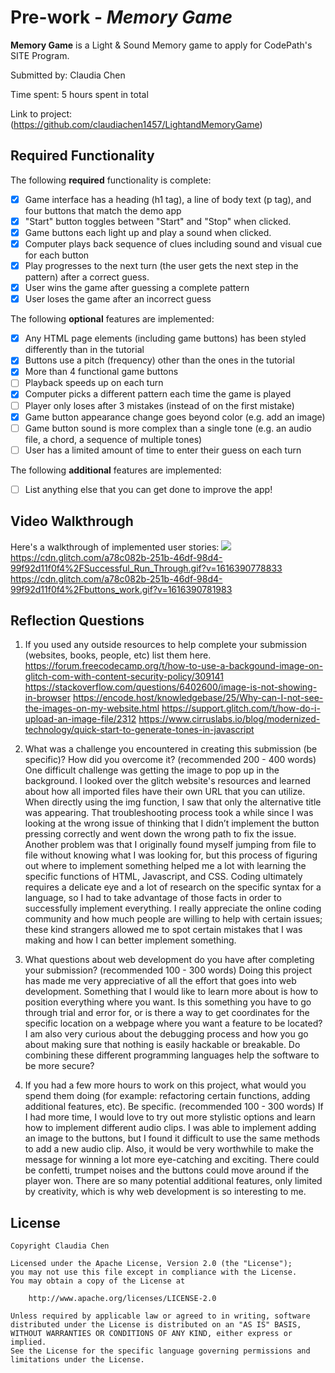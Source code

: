 # Pre-work - *Memory Game*

**Memory Game** is a Light & Sound Memory game to apply for CodePath's SITE Program. 

Submitted by: Claudia Chen

Time spent: 5 hours spent in total

Link to project: (https://github.com/claudiachen1457/LightandMemoryGame)

## Required Functionality

The following **required** functionality is complete:

* [X] Game interface has a heading (h1 tag), a line of body text (p tag), and four buttons that match the demo app
* [X] "Start" button toggles between "Start" and "Stop" when clicked. 
* [X] Game buttons each light up and play a sound when clicked. 
* [X] Computer plays back sequence of clues including sound and visual cue for each button
* [X] Play progresses to the next turn (the user gets the next step in the pattern) after a correct guess. 
* [X] User wins the game after guessing a complete pattern
* [X] User loses the game after an incorrect guess

The following **optional** features are implemented:

* [X] Any HTML page elements (including game buttons) has been styled differently than in the tutorial
* [X] Buttons use a pitch (frequency) other than the ones in the tutorial
* [X] More than 4 functional game buttons
* [ ] Playback speeds up on each turn
* [X] Computer picks a different pattern each time the game is played
* [ ] Player only loses after 3 mistakes (instead of on the first mistake)
* [X] Game button appearance change goes beyond color (e.g. add an image)
* [ ] Game button sound is more complex than a single tone (e.g. an audio file, a chord, a sequence of multiple tones)
* [ ] User has a limited amount of time to enter their guess on each turn

The following **additional** features are implemented:

- [ ] List anything else that you can get done to improve the app!

## Video Walkthrough

Here's a walkthrough of implemented user stories:
![](https://cdn.glitch.com/a78c082b-251b-46df-98d4-99f92d11f0f4%2Fclick.gif?v=1616390776138)
https://cdn.glitch.com/a78c082b-251b-46df-98d4-99f92d11f0f4%2FSuccessful_Run_Through.gif?v=1616390778833
https://cdn.glitch.com/a78c082b-251b-46df-98d4-99f92d11f0f4%2Fbuttons_work.gif?v=1616390781983


## Reflection Questions
1. If you used any outside resources to help complete your submission (websites, books, people, etc) list them here. 
https://forum.freecodecamp.org/t/how-to-use-a-backgound-image-on-glitch-com-with-content-security-policy/309141
https://stackoverflow.com/questions/6402600/image-is-not-showing-in-browser
https://encode.host/knowledgebase/25/Why-can-I-not-see-the-images-on-my-website.html
https://support.glitch.com/t/how-do-i-upload-an-image-file/2312
https://www.cirruslabs.io/blog/modernized-technology/quick-start-to-generate-tones-in-javascript

2. What was a challenge you encountered in creating this submission (be specific)? How did you overcome it? (recommended 200 - 400 words) 
One difficult challenge was getting the image to pop up in the background. I looked over the glitch website's resources and learned about 
how all imported files have their own URL that you can utilize. When directly using the img function, I saw that only the alternative title 
was appearing. That troubleshooting process took a while since I was looking at the wrong issue of thinking that I didn’t implement the button 
pressing correctly and went down the wrong path to fix the issue. Another problem was that I originally found myself jumping from file to file
without knowing what I was looking for, but this process of figuring out where to implement something helped me a lot with learning the 
specific functions of HTML, Javascript, and CSS. Coding ultimately requires a delicate eye and a lot of research on the specific syntax for a
language, so I had to take advantage of those facts in order to successfully implement everything. I really appreciate the online coding 
community and how much people are willing to help with certain issues; these kind strangers allowed me to spot certain mistakes that I was 
making and how I can better implement something. 


3. What questions about web development do you have after completing your submission? (recommended 100 - 300 words) 
Doing this project has made me very appreciative of all the effort that goes into web development. Something that I would like to learn more 
about is how to position everything where you want. Is this something you have to go through trial and error for, or is there a way to get 
coordinates for the specific location on a webpage where you want a feature to be located? I am also very curious about the debugging process 
and how you go about making sure that nothing is easily hackable or breakable. Do combining these different programming languages help the 
software to be more secure? 

4. If you had a few more hours to work on this project, what would you spend them doing (for example: refactoring certain functions, adding additional features, etc). Be specific. (recommended 100 - 300 words) 
If I had more time, I would love to try out more stylistic options and learn how to implement different audio clips. I was able to implement 
adding an image to the buttons, but I found it difficult to use the same methods to add a new audio clip. Also, it would be very worthwhile to 
make the message for winning a lot more eye-catching and exciting. There could be confetti, trumpet noises and the buttons could move around 
if the player won. There are so many potential additional features, only limited by creativity, which is why web development is so interesting 
to me. 




## License

    Copyright Claudia Chen

    Licensed under the Apache License, Version 2.0 (the "License");
    you may not use this file except in compliance with the License.
    You may obtain a copy of the License at

        http://www.apache.org/licenses/LICENSE-2.0

    Unless required by applicable law or agreed to in writing, software
    distributed under the License is distributed on an "AS IS" BASIS,
    WITHOUT WARRANTIES OR CONDITIONS OF ANY KIND, either express or implied.
    See the License for the specific language governing permissions and
    limitations under the License.